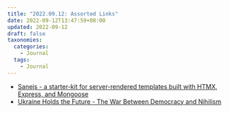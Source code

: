 ```yaml
---
title: "2022.09.12: Assorted Links"
date: 2022-09-12T13:47:59+08:00
updated: 2022-09-12
draft: false
taxonomies:
  categories:
    - Journal
  tags:
    - Journal
---
```


- [Sanejs - a starter-kit for server-rendered templates built with HTMX, Express, and Mongoose](https://www.sanejs.dev/docs/overview)
- [Ukraine Holds the Future - The War Between Democracy and Nihilism](https://www.foreignaffairs.com/ukraine/ukraine-war-democracy-nihilism-timothy-snyder)

<!-- more -->
